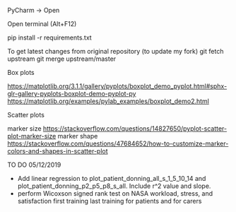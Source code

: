 PyCharm -> Open

Open terminal (Alt+F12)

pip install -r requirements.txt


To get latest changes from original repository (to update my fork)
git fetch upstream
git merge upstream/master


Box plots

https://matplotlib.org/3.1.1/gallery/pyplots/boxplot_demo_pyplot.html#sphx-glr-gallery-pyplots-boxplot-demo-pyplot-py
https://matplotlib.org/examples/pylab_examples/boxplot_demo2.html


Scatter plots

marker size
https://stackoverflow.com/questions/14827650/pyplot-scatter-plot-marker-size
marker shape
https://stackoverflow.com/questions/47684652/how-to-customize-marker-colors-and-shapes-in-scatter-plot

TO DO 05/12/2019
- Add linear regression to plot_patient_donning_all_s_1_5_10_14 
    and plot_patient_donning_p2_p5_p8_s_all. Include r^2 value and slope.
- perform Wicoxson signed rank test on NASA workload, stress, and
    satisfaction first training last training for patients and for carers

